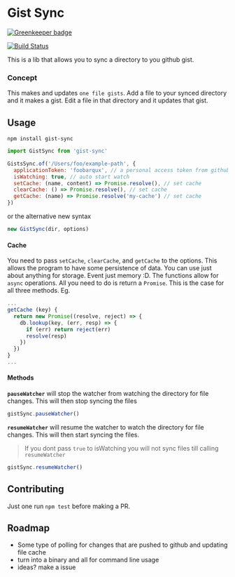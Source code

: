 # Gist Sync

[![Greenkeeper badge](https://badges.greenkeeper.io/jcblw/gist-sync.svg)](https://greenkeeper.io/)

[![Build Status](https://travis-ci.org/jcblw/gist-sync.svg?branch=master)](https://travis-ci.org/jcblw/gist-sync)

This is a lib that allows you to sync a directory to you github gist.

### Concept

This makes and updates `one file gists`. Add a file to your synced directory and it makes a gist. Edit a file in that directory and it updates that gist.

## Usage

```shell
npm install gist-sync
```

```javascript
import GistSync from 'gist-sync'

GistsSync.of('/Users/foo/example-path', {
  applicationToken: 'foobarqux', // a personal access token from github
  isWatching: true, // auto start watch
  setCache: (name, content) => Promise.resolve(), // set cache
  clearCache: () => Promise.resolve(), // set cache
  getCache: (name) => Promise.resolve('my-cache') // set cache
})
```
or the alternative new syntax

```javascript
new GistSync(dir, options)
```

#### Cache

You need to pass `setCache`, `clearCache`, and `getCache` to the options. This allows the program to have some persistence of data. You can use just about anything for storage. Event just memory :D. The functions allow for `async` operations. All you need to do is return a `Promise`. This is the case for all three methods. Eg.

```javascript
...
getCache (key) {
  return new Promise((resolve, reject) => {
    db.lookup(key, (err, resp) => {
      if (err) return reject(err)
      resolve(resp)
    })
  })
}  
...
```

#### Methods

**`pauseWatcher`** will stop the watcher from watching the directory for file changes. This will then stop syncing the files

```javascript
gistSync.pauseWatcher()
```

**`resumeWatcher`** will resume the watcher to watch the directory for file changes. This will then start syncing the files.

> If you dont pass `true` to isWatching you will not sync files till calling `resumeWatcher`

```javascript
gistSync.resumeWatcher()
```

## Contributing

Just one run `npm test` before making a PR.

## Roadmap

- Some type of polling for changes that are pushed to github and updating file cache
- turn into a binary and all for command line usage
- ideas? make a issue
